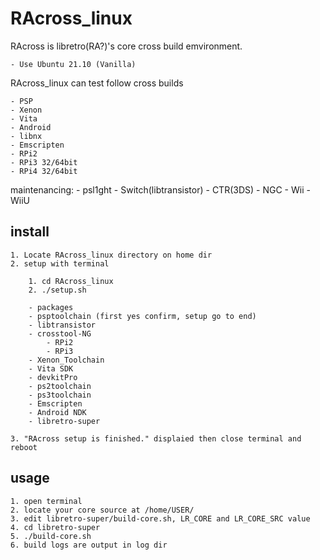 RAcross_linux
=============

RAcross is libretro(RA?)'s core cross build emvironment.

	- Use Ubuntu 21.10 (Vanilla)

RAcross_linux can test follow cross builds

	- PSP
	- Xenon
	- Vita
	- Android
	- libnx
	- Emscripten
	- RPi2
	- RPi3 32/64bit
	- RPi4 32/64bit

maintenancing:
	- psl1ght
	- Switch(libtransistor)
	- CTR(3DS)
	- NGC
	- Wii
	- WiiU

install
-------

	1. Locate RAcross_linux directory on home dir
	2. setup with terminal

		1. cd RAcross_linux
		2. ./setup.sh

		- packages
		- psptoolchain (first yes confirm, setup go to end)
		- libtransistor
		- crosstool-NG
			- RPi2
			- RPi3
		- Xenon_Toolchain
		- Vita SDK
		- devkitPro
		- ps2toolchain
		- ps3toolchain
		- Emscripten
		- Android NDK
		- libretro-super

	3. "RAcross setup is finished." displaied then close terminal and reboot

usage
-----

	1. open terminal
	2. locate your core source at /home/USER/
	3. edit libretro-super/build-core.sh, LR_CORE and LR_CORE_SRC value
	4. cd libretro-super
	5. ./build-core.sh
	6. build logs are output in log dir

